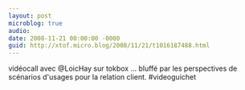 ```yaml
---
layout: post
microblog: true
audio: 
date: 2008-11-21 00:00:00 -0000
guid: http://xtof.micro.blog/2008/11/21/t1016187488.html
---
```

vidéocall avec @LoicHay sur tokbox ... bluffé par les perspectives de scénarios d'usages pour la relation client. #videoguichet

